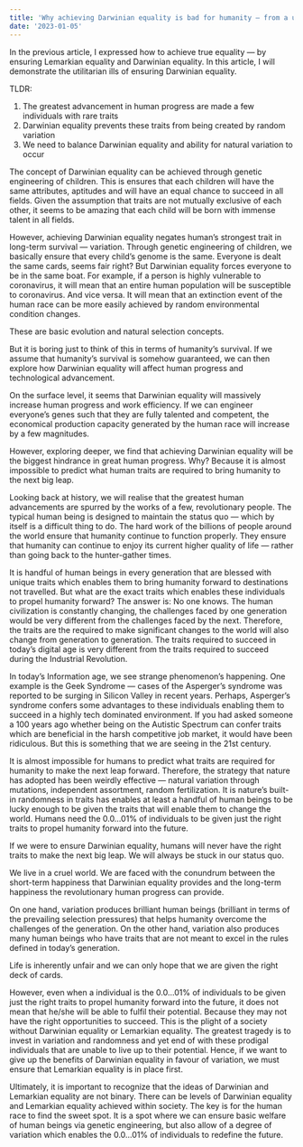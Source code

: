 ```yaml
---
title: 'Why achieving Darwinian equality is bad for humanity — from a utilitarian’s perspective'
date: '2023-01-05'
---
```

In the previous article, I expressed how to achieve true equality — by ensuring Lemarkian equality and Darwinian equality. In this article, I will demonstrate the utilitarian ills of ensuring Darwinian equality.

TLDR:

1. The greatest advancement in human progress are made a few individuals with rare traits
2. Darwinian equality prevents these traits from being created by random variation
3. We need to balance Darwinian equality and ability for natural variation to occur

The concept of Darwinian equality can be achieved through genetic engineering of children. This is ensures that each children will have the same attributes, aptitudes and will have an equal chance to succeed in all fields. Given the assumption that traits are not mutually exclusive of each other, it seems to be amazing that each child will be born with immense talent in all fields.

However, achieving Darwinian equality negates human’s strongest trait in long-term survival — variation. Through genetic engineering of children, we basically ensure that every child’s genome is the same. Everyone is dealt the same cards, seems fair right? But Darwinian equality forces everyone to be in the same boat. For example, if a person is highly vulnerable to coronavirus, it will mean that an entire human population will be susceptible to coronavirus. And vice versa. It will mean that an extinction event of the human race can be more easily achieved by random environmental condition changes.

These are basic evolution and natural selection concepts.

But it is boring just to think of this in terms of humanity’s survival. If we assume that humanity’s survival is somehow guaranteed, we can then explore how Darwinian equality will affect human progress and technological advancement.

On the surface level, it seems that Darwinian equality will massively increase human progress and work efficiency. If we can engineer everyone’s genes such that they are fully talented and competent, the economical production capacity generated by the human race will increase by a few magnitudes.

However, exploring deeper, we find that achieving Darwinian equality will be the biggest hindrance in great human progress. Why? Because it is almost impossible to predict what human traits are required to bring humanity to the next big leap.

Looking back at history, we will realise that the greatest human advancements are spurred by the works of a few, revolutionary people. The typical human being is designed to maintain the status quo — which by itself is a difficult thing to do. The hard work of the billions of people around the world ensure that humanity continue to function properly. They ensure that humanity can continue to enjoy its current higher quality of life — rather than going back to the hunter-gather times.

It is handful of human beings in every generation that are blessed with unique traits which enables them to bring humanity forward to destinations not travelled. But what are the exact traits which enables these individuals to propel humanity forward? The answer is: No one knows. The human civilization is constantly changing, the challenges faced by one generation would be very different from the challenges faced by the next. Therefore, the traits are the required to make significant changes to the world will also change from generation to generation. The traits required to succeed in today’s digital age is very different from the traits required to succeed during the Industrial Revolution.

In today’s Information age, we see strange phenomenon’s happening. One example is the Geek Syndrome — cases of the Asperger’s syndrome was reported to be surging in Silicon Valley in recent years. Perhaps, Asperger’s syndrome confers some advantages to these individuals enabling them to succeed in a highly tech dominated environment. If you had asked someone a 100 years ago whether being on the Autistic Spectrum can confer traits which are beneficial in the harsh competitive job market, it would have been ridiculous. But this is something that we are seeing in the 21st century.

It is almost impossible for humans to predict what traits are required for humanity to make the next leap forward. Therefore, the strategy that nature has adopted has been weirdly effective — natural variation through mutations, independent assortment, random fertilization. It is nature’s built-in randomness in traits has enables at least a handful of human beings to be lucky enough to be given the traits that will enable them to change the world. Humans need the 0.0…01% of individuals to be given just the right traits to propel humanity forward into the future.

If we were to ensure Darwinian equality, humans will never have the right traits to make the next big leap. We will always be stuck in our status quo.

We live in a cruel world. We are faced with the conundrum between the short-term happiness that Darwinian equality provides and the long-term happiness the revolutionary human progress can provide.

On one hand, variation produces brilliant human beings (brilliant in terms of the prevailing selection pressures) that helps humanity overcome the challenges of the generation. On the other hand, variation also produces many human beings who have traits that are not meant to excel in the rules defined in today’s generation.

Life is inherently unfair and we can only hope that we are given the right deck of cards.

However, even when a individual is the 0.0…01% of individuals to be given just the right traits to propel humanity forward into the future, it does not mean that he/she will be able to fulfil their potential. Because they may not have the right opportunities to succeed. This is the plight of a society without Darwinian equality or Lemarkian equality. The greatest tragedy is to invest in variation and randomness and yet end of with these prodigal individuals that are unable to live up to their potential. Hence, if we want to give up the benefits of Darwinian equality in favour of variation, we must ensure that Lemarkian equality is in place first.

Ultimately, it is important to recognize that the ideas of Darwinian and Lemarkian equality are not binary. There can be levels of Darwinian equality and Lemarkian equality achieved within society. The key is for the human race to find the sweet spot. It is a spot where we can ensure basic welfare of human beings via genetic engineering, but also allow of a degree of variation which enables the 0.0…01% of individuals to redefine the future.